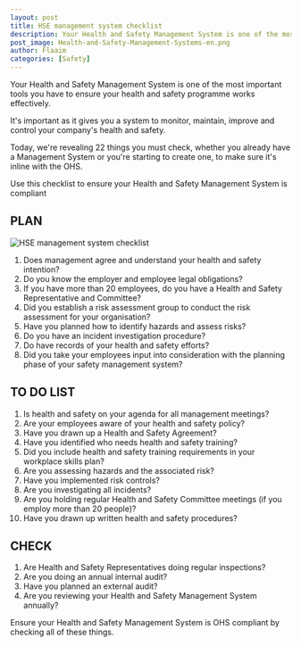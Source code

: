 ```yaml
---
layout: post
title: HSE management system checklist
description: Your Health and Safety Management System is one of the most important tools you have to ensure your health and safety programme works effectively.
post_image: Health-and-Safety-Management-Systems-en.png
author: Flaaim
categories: [Safety]
---
```




Your Health and Safety Management System is one of the most important tools you have to ensure your health and safety programme works effectively.

It's important as it gives you a system to monitor, maintain, improve and control your company's health and safety.

Today, we're revealing 22 things you must check, whether you already have a Management System or you're starting to create one, to make sure it's inline with the OHS.

 
Use this checklist to ensure your Health and Safety Management System is compliant
 
## PLAN 
![HSE management system checklist](https:/safetyworkblog.com/assets/Health-and-Safety-Management-Systems-en.png)

1. Does management agree and understand your health and safety intention? 
2. Do you know the employer and employee legal obligations? 
3. If you have more than 20 employees, do you have a Health and Safety Representative and Committee? 
4. Did you establish a risk assessment group to conduct the risk assessment for your organisation? 
5. Have you planned how to identify hazards and assess risks? 
6. Do you have an incident investigation procedure? 
7. Do have records of your health and safety efforts? 
8. Did you take your employees input into consideration with the planning phase of your safety management system? 


## TO DO LIST 

1. Is health and safety on your agenda for all management meetings? 
2. Are your employees aware of your health and safety policy? 
3. Have you drawn up a Health and Safety Agreement? 
4. Have you identified who needs health and safety training? 
5. Did you include health and safety training requirements in your workplace skills plan? 
6. Are you assessing hazards and the associated risk?
7. Have you implemented risk controls?
8. Are you investigating all incidents? 
9. Are you holding regular Health and Safety Committee meetings (if you employ more than 20 people)? 
10. Have you drawn up written health and safety procedures? 

## CHECK 
 
1. Are Health and Safety Representatives doing regular inspections?   
2. Are you doing an annual internal audit?  
3. Have you planned an external audit?   
4. Are you reviewing your Health and Safety Management System annually? 
 
Ensure your Health and Safety Management System is OHS compliant by checking all of these things.
